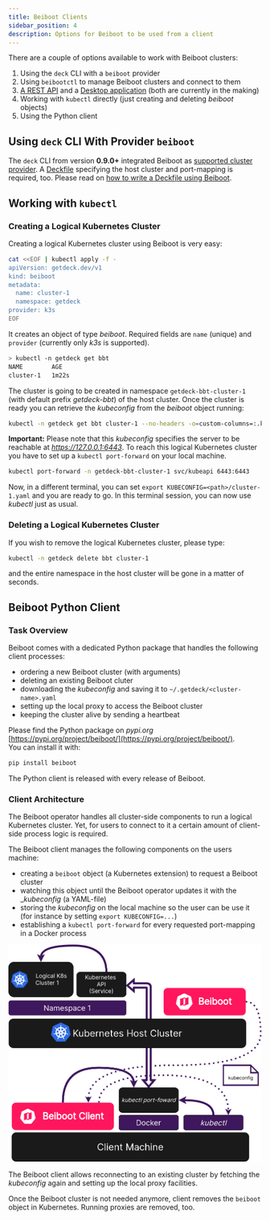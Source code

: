 ```yaml
---
title: Beiboot Clients
sidebar_position: 4
description: Options for Beiboot to be used from a client
---
```

There are a couple of options available to work with Beiboot clusters:
1. Using the `deck` CLI with a `beiboot` provider 
2. Using `beibootctl` to manage Beiboot clusters and connect to them
3. [A REST API](https://github.com/Getdeck/beiboot-api) and a [Desktop application](https://github.com/Getdeck/beiboot-desktop) (both are currently in the making)
4. Working with `kubectl` directly (just creating and deleting *beiboot* objects)
5. Using the Python client

## Using `deck` CLI With Provider `beiboot`
The `deck` CLI from version **0.9.0+** integrated Beiboot as [supported cluster provider](/docs/deckfile-specs/#provider).
A [Deckfile](/docs/deckfile-specs/) specifying the host cluster and port-mapping is required, too. Please read on
[how to write a Deckfile using Beiboot](/beiboot/configuration/#usage).

## Working with `kubectl`
### Creating a Logical Kubernetes Cluster
Creating a logical Kubernetes cluster using Beiboot is very easy:

```bash
cat <<EOF | kubectl apply -f -
apiVersion: getdeck.dev/v1
kind: beiboot
metadata:
  name: cluster-1
  namespace: getdeck
provider: k3s
EOF
```
It creates an object of type *beiboot*. Required fields are `name` (unique) and `provider` (currently only _k3s_ is supported).
```bash
> kubectl -n getdeck get bbt 
NAME        AGE
cluster-1   1m22s
```
The cluster is going to be created in namespace `getdeck-bbt-cluster-1` (with default prefix *getdeck-bbt*) of the host cluster. 
Once the cluster is ready you can retrieve the _kubeconfig_ from the *beiboot* object running:
```bash
kubectl -n getdeck get bbt cluster-1 --no-headers -o=custom-columns=:.kubeconfig.source | base64 -d > cluster-1.yaml
```
**Important:** Please note that this _kubeconfig_ specifies the server to be reachable at _https://127.0.0.1:6443_. 
To reach this logical Kubernetes cluster you have to set up a `kubectl port-forward` on your local machine.
```bash
kubectl port-forward -n getdeck-bbt-cluster-1 svc/kubeapi 6443:6443
```
Now, in a different terminal, you can set `export KUBECONFIG=<path>/cluster-1.yaml` and you are ready to go. In this terminal session, you can now use _kubectl_ just as usual.

### Deleting a Logical Kubernetes Cluster
If you wish to remove the logical Kubernetes cluster, please type:
```bash
kubectl -n getdeck delete bbt cluster-1
```
and the entire namespace in the host cluster will be gone in a matter of seconds.

## Beiboot Python Client
### Task Overview
Beiboot comes with a dedicated Python package that handles the following client processes:
* ordering a new Beiboot cluster (with arguments)
* deleting an existing Beiboot cluter
* downloading the _kubeconfig_ and saving it to `~/.getdeck/<cluster-name>.yaml`
* setting up the local proxy to access the Beiboot cluster
* keeping the cluster alive by sending a heartbeat

Please find the Python package on _pypi.org_ [https://pypi.org/project/beiboot/](https://pypi.org/project/beiboot/).  
You can install it with:

```bash
pip install beiboot
```

The Python client is released with every release of Beiboot.



### Client Architecture
The Beiboot operator handles all cluster-side components to run a logical Kubernetes cluster. Yet, for users to connect 
to it a certain amount of client-side process logic is required.

The Beiboot client manages the following components on the users machine:
* creating a `beiboot` object (a Kubernetes extension) to request a Beiboot cluster
* watching this object until the Beiboot operator updates it with the __kubeconfig_ (a YAML-file)
* storing the _kubeconfig_ on the local machine so the user can be use it (for instance by setting `export KUBECONFIG=...`)
* establishing a `kubectl port-forward` for every requested port-mapping in a Docker process

![Getdeck Beiboot client](/img/beiboot-client.png)

The Beiboot client allows reconnecting to an existing cluster by fetching the _kubeconfig_ again and setting up the
local proxy facilities.  

Once the Beiboot cluster is not needed anymore, client removes the `beiboot` object in Kubernetes. Running proxies are
removed, too.




